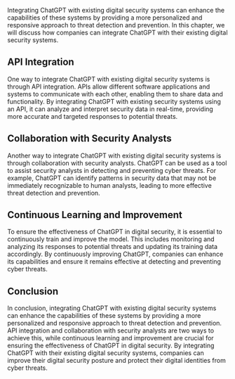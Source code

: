 
Integrating ChatGPT with existing digital security systems can enhance the capabilities of these systems by providing a more personalized and responsive approach to threat detection and prevention. In this chapter, we will discuss how companies can integrate ChatGPT with their existing digital security systems.

API Integration
---------------

One way to integrate ChatGPT with existing digital security systems is through API integration. APIs allow different software applications and systems to communicate with each other, enabling them to share data and functionality. By integrating ChatGPT with existing security systems using an API, it can analyze and interpret security data in real-time, providing more accurate and targeted responses to potential threats.

Collaboration with Security Analysts
------------------------------------

Another way to integrate ChatGPT with existing digital security systems is through collaboration with security analysts. ChatGPT can be used as a tool to assist security analysts in detecting and preventing cyber threats. For example, ChatGPT can identify patterns in security data that may not be immediately recognizable to human analysts, leading to more effective threat detection and prevention.

Continuous Learning and Improvement
-----------------------------------

To ensure the effectiveness of ChatGPT in digital security, it is essential to continuously train and improve the model. This includes monitoring and analyzing its responses to potential threats and updating its training data accordingly. By continuously improving ChatGPT, companies can enhance its capabilities and ensure it remains effective at detecting and preventing cyber threats.

Conclusion
----------

In conclusion, integrating ChatGPT with existing digital security systems can enhance the capabilities of these systems by providing a more personalized and responsive approach to threat detection and prevention. API integration and collaboration with security analysts are two ways to achieve this, while continuous learning and improvement are crucial for ensuring the effectiveness of ChatGPT in digital security. By integrating ChatGPT with their existing digital security systems, companies can improve their digital security posture and protect their digital identities from cyber threats.

